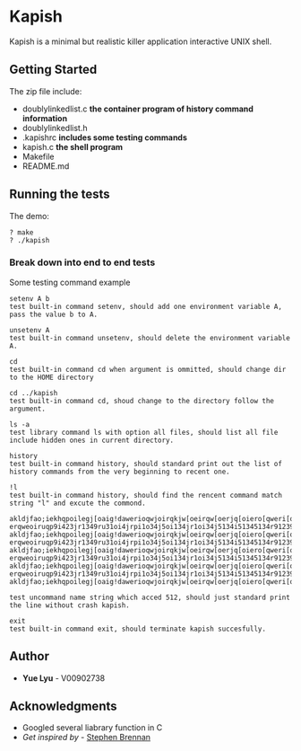 # Kapish

Kapish is a minimal but realistic killer application interactive UNIX shell.

## Getting Started

The zip file include:
* doublylinkedlist.c
  **the container program of history command information**
* doublylinkedlist.h
* .kapishrc
  **includes some testing commands**
* kapish.c
  **the shell program**
* Makefile
* README.md

## Running the tests


The demo: 
```
? make
? ./kapish
```

### Break down into end to end tests
Some testing command example

```
setenv A b
test built-in command setenv, should add one environment variable A, pass the value b to A.
```

```
unsetenv A 
test built-in command unsetenv, should delete the environment variable A.
```

```
cd
test built-in command cd when argument is ommitted, should change dir to the HOME directory
```
```
cd ../kapish
test built-in command cd, shoud change to the directory follow the argument.
```
```
ls -a 
test library command ls with option all files, should list all file include hidden ones in current directory.
```
```
history 
test built-in command history, should standard print out the list of history commands from the very beginning to recent one. 
```
```
!l
test built-in command history, should find the rencent command match string "l" and excute the commond. 
```
```
akldjfao;iekhqpoilegj[oaig!dawerioqwjoirqkjw[oeirqw[oerjq[oiero[qweri[oqpiwer[oqweriqjweoirjqweirjqweoijfqeruitjh10934=910-erqweoiruqp9i423jr1349ru31oi4jrpi1o34j5oi134jr1oi34j5134i51345134r9123951=-39451025ui3o4tj2oi34i5109u4t193j4t[314opi51034u9t24utoi3u415051[04i5r1o3utr
akldjfao;iekhqpoilegj[oaig!dawerioqwjoirqkjw[oeirqw[oerjq[oiero[qweri[oqpiwer[oqweriqjweoirjqweirjqweoijfqeruitjh10934=910-erqweoiruqp9i423jr1349ru31oi4jrpi1o34j5oi134jr1oi34j5134i51345134r9123951=-39451025ui3o4tj2oi34i5109u4t193j4t[314opi51034u9t24utoi3u415051[04i5r1o3utr
akldjfao;iekhqpoilegj[oaig!dawerioqwjoirqkjw[oeirqw[oerjq[oiero[qweri[oqpiwer[oqweriqjweoirjqweirjqweoijfqeruitjh10934=910-erqweoiruqp9i423jr1349ru31oi4jrpi1o34j5oi134jr1oi34j5134i51345134r9123951=-39451025ui3o4tj2oi34i5109u4t193j4t[314opi51034u9t24utoi3u415051[04i5r1o3utr
akldjfao;iekhqpoilegj[oaig!dawerioqwjoirqkjw[oeirqw[oerjq[oiero[qweri[oqpiwer[oqweriqjweoirjqweirjqweoijfqeruitjh10934=910-erqweoiruqp9i423jr1349ru31oi4jrpi1o34j5oi134jr1oi34j5134i51345134r9123951=-39451025ui3o4tj2oi34i5109u4t193j4t[314opi51034u9t24utoi3u415051[04i5r1o3utr
akldjfao;iekhqpoilegj[oaig!dawerioqwjoirqkjw[oeirqw[oerjq[oiero[qweri[oqpiwer[oqweriqjweoirjqweirjqweoijfqeruitjh10934=910

test uncommand name string which acced 512, should just standard print the line without crash kapish.
```
```
exit
test built-in command exit, should terminate kapish succesfully.
```

## Author

* **Yue Lyu** - V00902738



## Acknowledgments

* Googled several liabrary function in C
*  *Get inspired by* - [Stephen Brennan](https://brennan.io/2015/01/16/write-a-shell-in-c/)


